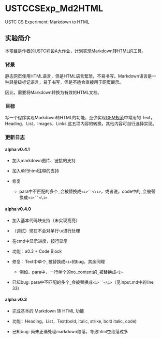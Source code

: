 # USTCCSExp_Md2HTML

USTC CS Experiment: Markdown to HTML

## 实验简介

本项目是作者的USTC程设A大作业，计划实现Markdown转HTML的工具。

### 背景

静态网页使用HTML语言，但是HTML语言繁琐，不易书写。Markdown语言是一种轻量级标记语言，易于书写，但是不适合直接用于网页展示。

因此，需要将Markdown转换为有效的HTML文档。

### 目标

写一个程序实现Markdown转HTML的功能，至少实现[GFM规范](https://docs.github.com/en/get-started/writing-on-github/getting-started-with-writing-and-formatting-on-github/basic-writing-and-formatting-syntax)中常用的 Text，Heading，List，Images，Links 这五项内容的转换，其他内容可自行选择实现。

### 更新日志

#### alpha v0.4.1

- 加入markdown图片、链接的支持
- 加入单行html注释的支持

- 修复
  - para中不匹配的多个`_`会被替换成`<i>``<\i>`，或者说，code中的`_`会被替换成`<i>``<\i>`

#### alpha v0.4.0

- 加入基本代码块支持（未实现高亮）
- （调试）现在不会对单行`\n`进行处理
- 在cmd中显示进度，按行显示

- 功能：a0.3 + Code Block
- 修复：Text中单个`_`被替换成`<i>`的bug，其余同理
  - 例如，para中，一行单个的no_content的`_`被替换成`<i>`

- 已知bug: para中不匹配的多个`_`会被替换成`<i>``<\i>`（见input.md中的line 33）

#### alpha v0.3

- 完成基本的 Markdown 转 HTML 功能
- 功能：Heading，List，Text(bold, italic, strike, bold italic, code)

- 已知bug: 尚未正确处理markdown段落，导致html空段落过多
